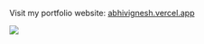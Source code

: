 Visit my portfolio website: [abhivignesh.vercel.app](https://abhivignesh.vercel.app)

![](https://komarev.com/ghpvc/?username=yuvanvk)
